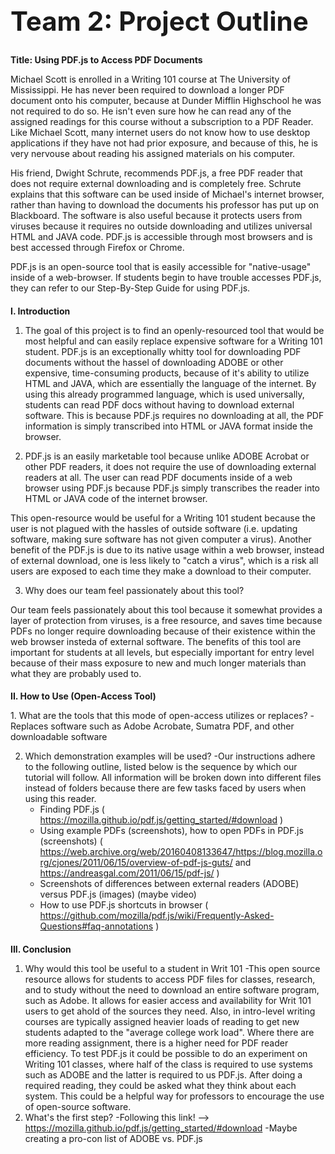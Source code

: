 <b>
<h1 style="font-size:300%;">
Team 2: Project Outline
</h1>
Title: Using PDF.js to Access PDF Documents
</b>
<p>
Michael Scott is enrolled in a Writing 101 course at The University of Mississippi. He has never been required to download a longer PDF document onto his computer, because at Dunder Mifflin Highschool he was not required to do so. He isn't even sure how he can read any of the assigned readings for this course without a subscription to a PDF Reader. Like Michael Scott, many internet users do not know how to use desktop applications if they have not had prior exposure, and because of this, he is very nervouse about reading his assigned materials on his computer. 

His friend, Dwight Schrute, recommends PDF.js, a free PDF reader that does not require external downloading and is completely free. Schrute explains that this software can be used inside of Michael's internet browser, rather than having to download the documents his professor has put up on Blackboard. The software is also useful because it protects users from viruses because it requires no outside downloading and utilizes universal HTML and JAVA code. PDF.js is accessible through most browsers and is best accessed through Firefox or Chrome. 

PDF.js is an open-source tool that is easily accessible for "native-usage" inside of a web-browser. If students begin to have trouble accesses PDF.js, they can refer to our Step-By-Step Guide for using PDF.js. 
</p>
<p>
<h2 style= "font-size:100%;">
I. Introduction
</h2>
</p>
<p>
  
  1. The goal of this project is to find an openly-resourced tool that would be most helpful and can easily replace expensive software for a Writing 101 student. PDF.js is an exceptionally whitty tool for downloading PDF documents without the hassel of downloading ADOBE or other expensive, time-consuming products, because of it's ability to utilize HTML and JAVA, which are essentially the language of the internet. By using this already programmed language, which is used universally, students can read PDF docs without having to download external software. This is because PDF.js requires no downloading at all, the PDF information is simply transcribed into HTML or JAVA format inside the browser. 
  </p>
  <p>

2. PDF.js is an easily marketable tool because unlike ADOBE Acrobat or other PDF readers, it does not require the use of downloading external readers at all. The user can read PDF documents inside of a web browser using PDF.js because PDF.js simply transcribes the reader into HTML or JAVA code of the internet browser. 

This open-resource would be useful for a Writing 101 student because the user is not plagued with the hassles of outside software (i.e. updating software, making sure software has not given computer a virus). Another benefit of the PDF.js is due to its native usage within a web browser, instead of external download, one is less likely to "catch a virus", which is a risk all users are exposed to each time they make a download to their computer. 
</p>

  3. Why does our team feel passionately about this tool?
  
  Our team feels passionately about this tool because it somewhat provides a layer of protection from viruses, is a free resource, and saves time because PDFs no longer require downloading because of their existence within the web browser insteda of external software. The benefits of this tool are important for students at all levels, but especially important for entry level because of their mass exposure to new and much longer materials than what they are probably used to. 
<p>

<p>
<h2 style="font-size:100%;">
II. How to Use (Open-Access Tool)
</h2>
</p>
  1. What are the tools that this mode of open-access utilizes or replaces?
  	-Replaces software such as Adobe Acrobate, Sumatra PDF, and other downloadable software
	
  2. Which demonstration examples will be used?
 	-Our instructions adhere to the following outline, listed below is the sequence by which our tutorial will follow. All 		information will be broken down into different files instead of folders because there are few tasks faced by users
	when using this reader. 
	<ul>
	<li> Finding PDF.js ( https://mozilla.github.io/pdf.js/getting_started/#download )
	<li> Using example PDFs (screenshots), how to open PDFs in PDF.js (screenshots) 
	( https://web.archive.org/web/20160408133647/https://blog.mozilla.org/cjones/2011/06/15/overview-of-pdf-js-guts/  and https://andreasgal.com/2011/06/15/pdf-js/ )
	<li> Screenshots of differences between external readers (ADOBE) versus PDF.js (images) (maybe video)
	<li> How to use PDF.js shortcuts in browser 
	( https://github.com/mozilla/pdf.js/wiki/Frequently-Asked-Questions#faq-annotations )
	
	
	
<p>	
<h2 style="font-size:100%;">
                                                                  
III. Conclusion
</h2>

  1. Why would this tool be useful to a student in Writ 101
  	-This open source resource allows for students to access PDF files for classes, research, and to study without the need to download an entire software program, such as Adobe. It allows for easier access and availability for Writ 101 	users to get ahold of the sources they need. Also, in intro-level writing courses are typically assigned heavier loads of reading to get new students adapted to the "average college work load". Where there are more reading assignment, there is a higher need for PDF reader efficiency. To test PDF.js it could be possible to do an experiment on Writing 101 classes, where half of the class is required to use systems such as ADOBE and the latter is required to us PDF.js. After doing a required reading, they could be asked what they think about each system. This could be a helpful way for professors to encourage the use of open-source software. 
  2. What's the first step?
  	-Following this link! --> https://mozilla.github.io/pdf.js/getting_started/#download
	-Maybe creating a pro-con list of ADOBE vs. PDF.js

  </p>
